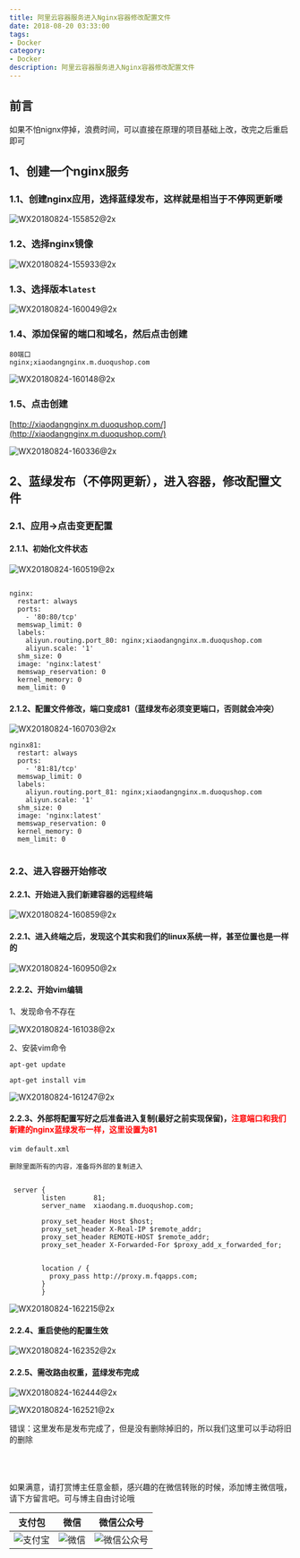 ```yaml
---
title: 阿里云容器服务进入Nginx容器修改配置文件
date: 2018-08-20 03:33:00
tags: 
- Docker
category: 
- Docker
description: 阿里云容器服务进入Nginx容器修改配置文件
---
```

<!-- image url 
https://raw.githubusercontent.com/HealerJean/HealerJean.github.io/master/blogImages
　　首行缩进
<font color="red">  </font>
-->

## 前言

如果不怕nignx停掉，浪费时间，可以直接在原理的项目基础上改，改完之后重启即可


## 1、创建一个nginx服务

### 1.1、创建nginx应用，选择蓝绿发布，这样就是相当于不停网更新喽

![WX20180824-155852@2x](https://raw.githubusercontent.com/HealerJean/HealerJean.github.io/master/blogImages/WX20180824-155852@2x.png)


### 1.2、选择nginx镜像

![WX20180824-155933@2x](https://raw.githubusercontent.com/HealerJean/HealerJean.github.io/master/blogImages/WX20180824-155933@2x.png)


### 1.3、选择版本`latest`

![WX20180824-160049@2x](https://raw.githubusercontent.com/HealerJean/HealerJean.github.io/master/blogImages/WX20180824-160049@2x.png)

### 1.4、添加保留的端口和域名，然后点击创建


```
80端口
nginx;xiaodangnginx.m.duoqushop.com

```
![WX20180824-160148@2x](https://raw.githubusercontent.com/HealerJean/HealerJean.github.io/master/blogImages/WX20180824-160148@2x.png)

### 1.5、点击创建

[http://xiaodangnginx.m.duoqushop.com/](http://xiaodangnginx.m.duoqushop.com/)

![WX20180824-160336@2x](https://raw.githubusercontent.com/HealerJean/HealerJean.github.io/master/blogImages/WX20180824-160336@2x.png)


## 2、蓝绿发布（不停网更新），进入容器，修改配置文件

### 2.1、应用->点击变更配置

#### 2.1.1、初始化文件状态
![WX20180824-160519@2x](https://raw.githubusercontent.com/HealerJean/HealerJean.github.io/master/blogImages/WX20180824-160519@2x.png)

```

nginx:
  restart: always
  ports:
    - '80:80/tcp'
  memswap_limit: 0
  labels:
    aliyun.routing.port_80: nginx;xiaodangnginx.m.duoqushop.com
    aliyun.scale: '1'
  shm_size: 0
  image: 'nginx:latest'
  memswap_reservation: 0
  kernel_memory: 0
  mem_limit: 0

```

#### 2.1.2、配置文件修改，端口变成81（蓝绿发布必须变更端口，否则就会冲突）

![WX20180824-160703@2x](https://raw.githubusercontent.com/HealerJean/HealerJean.github.io/master/blogImages/WX20180824-160703@2x.png)

```
nginx81:
  restart: always
  ports:
    - '81:81/tcp'
  memswap_limit: 0
  labels:
    aliyun.routing.port_81: nginx;xiaodangnginx.m.duoqushop.com
    aliyun.scale: '1'
  shm_size: 0
  image: 'nginx:latest'
  memswap_reservation: 0
  kernel_memory: 0
  mem_limit: 0


```


### 2.2、进入容器开始修改

#### 2.2.1、开始进入我们新建容器的远程终端

![WX20180824-160859@2x](https://raw.githubusercontent.com/HealerJean/HealerJean.github.io/master/blogImages/WX20180824-160859@2x.png)

#### 2.2.1、进入终端之后，发现这个其实和我们的linux系统一样，甚至位置也是一样的

![WX20180824-160950@2x](https://raw.githubusercontent.com/HealerJean/HealerJean.github.io/master/blogImages/WX20180824-160950@2x.png)


#### 2.2.2、开始vim编辑

1、发现命令不存在

![WX20180824-161038@2x](https://raw.githubusercontent.com/HealerJean/HealerJean.github.io/master/blogImages/WX20180824-161038@2x.png)

2、安装vim命令


```
apt-get update

apt-get install vim

```
![WX20180824-161247@2x](https://raw.githubusercontent.com/HealerJean/HealerJean.github.io/master/blogImages/WX20180824-161247@2x.png)


#### 2.2.3、外部将配置写好之后准备进入复制(最好之前实现保留)，<font color ="red">注意端口和我们新建的nginx蓝绿发布一样，这里设置为81</font>

```
vim default.xml

删除里面所有的内容，准备将外部的复制进入
```


```

 server {
        listen       81;
        server_name  xiaodang.m.duoqushop.com;

        proxy_set_header Host $host;
        proxy_set_header X-Real-IP $remote_addr;
        proxy_set_header REMOTE-HOST $remote_addr;
        proxy_set_header X-Forwarded-For $proxy_add_x_forwarded_for;


        location / {
          proxy_pass http://proxy.m.fqapps.com;
        }
		}

```



![WX20180824-162215@2x](https://raw.githubusercontent.com/HealerJean/HealerJean.github.io/master/blogImages/WX20180824-162215@2x.png)

#### 2.2.4、重启使他的配置生效

![WX20180824-162352@2x](https://raw.githubusercontent.com/HealerJean/HealerJean.github.io/master/blogImages/WX20180824-162352@2x.png)

#### 2.2.5、需改路由权重，蓝绿发布完成

![WX20180824-162444@2x](https://raw.githubusercontent.com/HealerJean/HealerJean.github.io/master/blogImages/WX20180824-162444@2x.png)


![WX20180824-162521@2x](https://raw.githubusercontent.com/HealerJean/HealerJean.github.io/master/blogImages/WX20180824-162521@2x.png)


错误：这里发布是发布完成了，但是没有删除掉旧的，所以我们这里可以手动将旧的删除




<br/><br/><br/>
如果满意，请打赏博主任意金额，感兴趣的在微信转账的时候，添加博主微信哦， 请下方留言吧。可与博主自由讨论哦

|支付包 | 微信|微信公众号|
|:-------:|:-------:|:------:|
|![支付宝](https://raw.githubusercontent.com/HealerJean/HealerJean.github.io/master/assets/img/tctip/alpay.jpg) | ![微信](https://raw.githubusercontent.com/HealerJean/HealerJean.github.io/master/assets/img/tctip/weixin.jpg)|![微信公众号](https://raw.githubusercontent.com/HealerJean/HealerJean.github.io/master/assets/img/my/qrcode_for_gh_a23c07a2da9e_258.jpg)|




<!-- Gitalk 评论 start  -->

<link rel="stylesheet" href="https://unpkg.com/gitalk/dist/gitalk.css">
<script src="https://unpkg.com/gitalk@latest/dist/gitalk.min.js"></script> 
<div id="gitalk-container"></div>    
 <script type="text/javascript">
    var gitalk = new Gitalk({
		clientID: `1d164cd85549874d0e3a`,
		clientSecret: `527c3d223d1e6608953e835b547061037d140355`,
		repo: `HealerJean.github.io`,
		owner: 'HealerJean',
		admin: ['HealerJean'],
		id: 'mHbBiN7OQRZLFj2P',
    });
    gitalk.render('gitalk-container');
</script> 

<!-- Gitalk end -->

